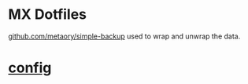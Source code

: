 # MX Dotfiles

[github.com/metaory/simple-backup](https://github.com/metaory/simple-backup) used to wrap and unwrap the data.

# [config](config)

